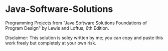 # Java-Software-Solutions
Programming Projects from "Java Software Solutions Foundations of Program Design" by Lewis and Loftus, 6th Edition.

Disclaimer:
This solution is soley written by me; you can copy and paste this work freely but completely at your own risk. 
